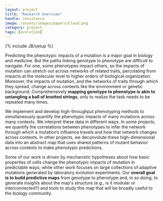 ```yaml
---
layout: project
title: "Research Overview"
handle: resistance
image: /assets/images/papers/Cloud.png
category: project
tags: [evolution]
---
```

{% include JB/setup %}

Predicting the phenotypic impacts of a mutation is a major goal in biology and medicine. But the paths linking genotype to phenotype are difficult to navigate. For one, some phenotypes impact others, so the impacts of mutation can stretch out across networks of related traits, percolating from impacts at the molecular level to higher orders of biological organization. Moreover, the impacts of mutation, and the networks of traits through which they spread, change across contexts like the environment or genetic background. Comprehensively <b>mapping genotype to phenotype is akin to untangling a ball of knotted strings</b>, only to realize the task needs to be repeated many times. 

We implement and develop high-throughput phenotyping methods to simultaneously quantify the phenotypic impacts of many mutations across many contexts. We interpret these data in different ways. In some projects, we quantify the correlations between phenotypes to infer the network through which a mutation’s influence travels and how that network changes across contexts. In other projects, we deconvolute these high-dimensional data into an abstract map that uses shared patterns of mutant behavior across contexts to make phenotypic predictions. 

Some of our work is driven by mechanistic hypotheses about how basic properties of cells change the phenotypic impacts of mutation in predictable ways, while other work focuses on large collections of adaptive mutations generated by laboratory evolution experiments. Our <b>overall goal is to build predictive maps</b> from genotype to phenotype and, in so doing, to generate insights about the map's structure (e.g., is it modular or interconnected?) and tools to study this map that will be broadly useful to the biology community.